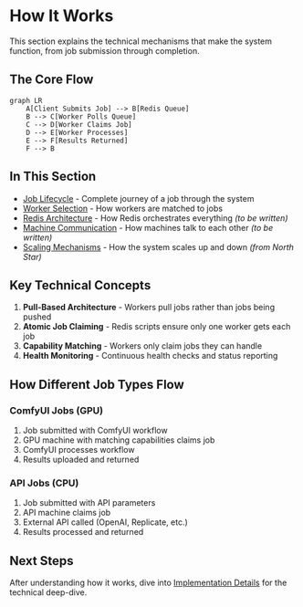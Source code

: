 # How It Works

This section explains the technical mechanisms that make the system function, from job submission through completion.

## The Core Flow

```mermaid
graph LR
    A[Client Submits Job] --> B[Redis Queue]
    B --> C[Worker Polls Queue]
    C --> D[Worker Claims Job]
    D --> E[Worker Processes]
    E --> F[Results Returned]
    F --> B
```

## In This Section

- [Job Lifecycle](./job-lifecycle.md) - Complete journey of a job through the system
- [Worker Selection](./worker-selection.md) - How workers are matched to jobs
- [Redis Architecture](./redis-architecture.md) - How Redis orchestrates everything *(to be written)*
- [Machine Communication](./machine-communication.md) - How machines talk to each other *(to be written)*
- [Scaling Mechanisms](./scaling-mechanisms.md) - How the system scales up and down *(from North Star)*

## Key Technical Concepts

1. **Pull-Based Architecture** - Workers pull jobs rather than jobs being pushed
2. **Atomic Job Claiming** - Redis scripts ensure only one worker gets each job
3. **Capability Matching** - Workers only claim jobs they can handle
4. **Health Monitoring** - Continuous health checks and status reporting

## How Different Job Types Flow

### ComfyUI Jobs (GPU)
1. Job submitted with ComfyUI workflow
2. GPU machine with matching capabilities claims job
3. ComfyUI processes workflow
4. Results uploaded and returned

### API Jobs (CPU)
1. Job submitted with API parameters
2. API machine claims job
3. External API called (OpenAI, Replicate, etc.)
4. Results processed and returned

## Next Steps

After understanding how it works, dive into [Implementation Details](../03-implementation-details/) for the technical deep-dive.